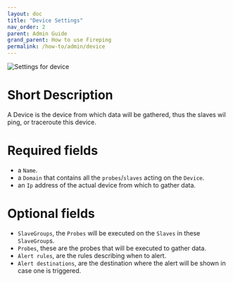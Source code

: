 ```yaml
---
layout: doc
title: "Device Settings"
nav_order: 2
parent: Admin Guide
grand_parent: How to use Fireping
permalink: /how-to/admin/device
---
```


![Settings for device](/assets/img/settings_device.png)

# Short Description
A Device is the device from which data will be gathered, thus the slaves wil ping, or traceroute this device.

# Required fields
- a `Name`.
- a `Domain` that contains all the `probes`/`slaves` acting on the `Device`.
- an `Ip` address of the actual device from which to gather data.

# Optional fields
- `SlaveGroups`, the `Probes` will be executed on the `Slaves` in these `SlaveGroup`s.
- `Probes`, these are the probes that will be executed to gather data.
- `Alert rules`, are the rules describing when to alert.
- `Alert destinations`, are the destination where the alert will be shown in case one is triggered. 

